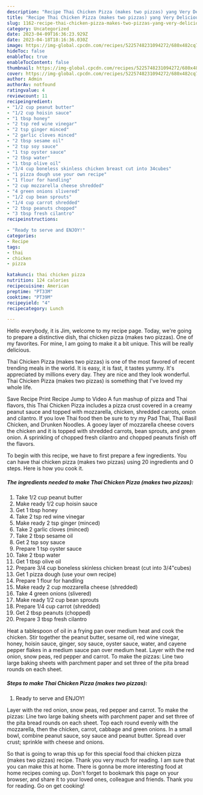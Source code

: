 ```yaml
---
description: "Recipe Thai Chicken Pizza (makes two pizzas) yang Very Delicious"
title: "Recipe Thai Chicken Pizza (makes two pizzas) yang Very Delicious"
slug: 1162-recipe-thai-chicken-pizza-makes-two-pizzas-yang-very-delicious
category: Uncategorized
date: 2023-04-09T16:36:23.929Z
date: 2023-04-18T18:16:36.030Z
image: https://img-global.cpcdn.com/recipes/5225748231094272/680x482cq70/thai-chicken-pizza-makes-two-pizzas-recipe-main-photo.jpg
hideToc: false
enableToc: true
enableTocContent: false
thumbnail: https://img-global.cpcdn.com/recipes/5225748231094272/680x482cq70/thai-chicken-pizza-makes-two-pizzas-recipe-main-photo.jpg
cover: https://img-global.cpcdn.com/recipes/5225748231094272/680x482cq70/thai-chicken-pizza-makes-two-pizzas-recipe-main-photo.jpg
author: Admin
authorAv: notfound
ratingvalue: 4
reviewcount: 11
recipeingredient:
- "1/2 cup peanut butter"
- "1/2 cup hoisin sauce"
- "1 tbsp honey"
- "2 tsp red wine vinegar"
- "2 tsp ginger minced"
- "2 garlic cloves minced"
- "2 tbsp sesame oil"
- "2 tsp soy sauce"
- "1 tsp oyster sauce"
- "2 tbsp water"
- "1 tbsp olive oil"
- "3/4 cup boneless skinless chicken breast cut into 34cubes"
- "1 pizza dough use your own recipe"
- "1 flour for handling"
- "2 cup mozzarella cheese shredded"
- "4 green onions slivered"
- "1/2 cup bean sprouts"
- "1/4 cup carrot shredded"
- "2 tbsp peanuts chopped"
- "3 tbsp fresh cilantro"
recipeinstructions:

- "Ready to serve and ENJOY!"
categories:
- Recipe
tags:
- thai
- chicken
- pizza

katakunci: thai chicken pizza 
nutrition: 124 calories
recipecuisine: American
preptime: "PT33M"
cooktime: "PT39M"
recipeyield: "4"
recipecategory: Lunch

---
```



Hello everybody, it is Jim, welcome to my recipe page. Today, we're going to prepare a distinctive dish, thai chicken pizza (makes two pizzas). One of my favorites. For mine, I am going to make it a bit unique. This will be really delicious.

Thai Chicken Pizza (makes two pizzas) is one of the most favored of recent trending meals in the world. It is easy, it is fast, it tastes yummy. It's appreciated by millions every day. They are nice and they look wonderful. Thai Chicken Pizza (makes two pizzas) is something that I've loved my whole life.

Save Recipe Print Recipe Jump to Video A fun mashup of pizza and Thai flavors, this Thai Chicken Pizza includes a pizza crust covered in a creamy peanut sauce and topped with mozzarella, chicken, shredded carrots, onion and cilantro. If you love Thai food then be sure to try my Pad Thai, Thai Basil Chicken, and Drunken Noodles. A gooey layer of mozzarella cheese covers the chicken and it is topped with shredded carrots, bean sprouts, and green onion. A sprinkling of chopped fresh cilantro and chopped peanuts finish off the flavors.


To begin with this recipe, we have to first prepare a few ingredients. You can have thai chicken pizza (makes two pizzas) using 20 ingredients and 0 steps. Here is how you cook it.

<!--inarticleads1-->

##### The ingredients needed to make Thai Chicken Pizza (makes two pizzas):

1. Take 1/2 cup peanut butter
1. Make ready 1/2 cup hoisin sauce
1. Get 1 tbsp honey
1. Take 2 tsp red wine vinegar
1. Make ready 2 tsp ginger (minced)
1. Take 2 garlic cloves (minced)
1. Take 2 tbsp sesame oil
1. Get 2 tsp soy sauce
1. Prepare 1 tsp oyster sauce
1. Take 2 tbsp water
1. Get 1 tbsp olive oil
1. Prepare 3/4 cup boneless skinless chicken breast (cut into 3/4&#34;cubes)
1. Get 1 pizza dough (use your own recipe)
1. Prepare 1 flour for handling
1. Make ready 2 cup mozzarella cheese (shredded)
1. Take 4 green onions (slivered)
1. Make ready 1/2 cup bean sprouts
1. Prepare 1/4 cup carrot (shredded)
1. Get 2 tbsp peanuts (chopped)
1. Prepare 3 tbsp fresh cilantro


Heat a tablespoon of oil in a frying pan over medium heat and cook the chicken. Stir together the peanut butter, sesame oil, red wine vinegar, honey, hoisin sauce, ginger, soy sauce, oyster sauce, water, and cayene pepper flakes in a medium sauce pan over medium heat. Layer with the red onion, snow peas, red pepper and carrot. To make the pizzas: Line two large baking sheets with parchment paper and set three of the pita bread rounds on each sheet. 

<!--inarticleads2-->

##### Steps to make Thai Chicken Pizza (makes two pizzas):


1. Ready to serve and ENJOY!

Layer with the red onion, snow peas, red pepper and carrot. To make the pizzas: Line two large baking sheets with parchment paper and set three of the pita bread rounds on each sheet. Top each round evenly with the mozzarella, then the chicken, carrot, cabbage and green onions. In a small bowl, combine peanut sauce, soy sauce and peanut butter. Spread over crust; sprinkle with cheese and onions. 

So that is going to wrap this up for this special food thai chicken pizza (makes two pizzas) recipe. Thank you very much for reading. I am sure that you can make this at home. There is gonna be more interesting food at home recipes coming up. Don't forget to bookmark this page on your browser, and share it to your loved ones, colleague and friends. Thank you for reading. Go on get cooking!
